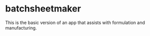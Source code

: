 # batchsheetmaker
This is the basic version of an app that assists with formulation and manufacturing.


